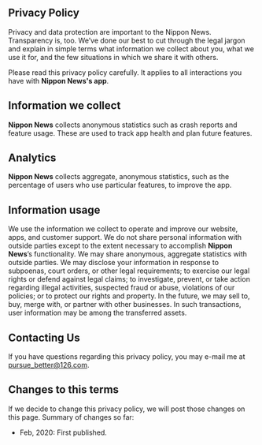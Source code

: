 ## Privacy Policy

Privacy and data protection are important to the Nippon News. 
Transparency is, too. 
We’ve done our best to cut through the legal jargon and explain in simple terms what information we collect about you, 
what we use it for, and the few situations in which we share it with others.

Please read this privacy policy carefully. It applies to all interactions you have with **Nippon News's app**.

## Information we collect
**Nippon News** collects anonymous statistics such as crash reports and feature usage. 
These are used to track app health and plan future features.

## Analytics
**Nippon News** collects aggregate, anonymous statistics, such as the percentage of users who use particular features, to improve the app.

## Information usage

We use the information we collect to operate and improve our website, apps, and customer support. 
We do not share personal information with outside parties except to the extent necessary to accomplish **Nippon News**’s functionality.
We may share anonymous, aggregate statistics with outside parties. 
We may disclose your information in response to subpoenas, court orders, or other legal requirements;
to exercise our legal rights or defend against legal claims; 
to investigate, prevent, or take action regarding illegal activities, suspected fraud or abuse, violations of our policies;
or to protect our rights and property. 
In the future, we may sell to, buy, merge with, or partner with other businesses. 
In such transactions, user information may be among the transferred assets.

## Contacting Us
If you have questions regarding this privacy policy, you may e-mail me at [pursue_better@126.com](mailto:pursue_better@126.com).

## Changes to this terms

If we decide to change this privacy policy, we will post those changes on this page. Summary of changes so far:

- Feb, 2020: First published.
